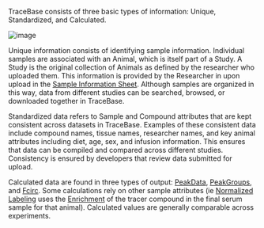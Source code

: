 TraceBase consists of three basic types of information: Unique, Standardized, and Calculated.

![image](https://user-images.githubusercontent.com/34348153/202543023-444340ea-0968-457e-9520-8aa4e5b1871e.png)



Unique information consists of identifying sample information.  Individual samples are associated with an Animal, which is itself part of a Study.  A Study is the original collection of Animals as defined by the researcher who uploaded them.  This information is provided by the Researcher in upon upload in the [Sample Information Sheet](../Upload/Sample%20Information%20Sheet.md).  Although samples are organized in this way, data from different studies can be searched, browsed, or downloaded together in TraceBase.

Standardized data refers to Sample and Compound attributes that are kept consistent across datasets in TraceBase.  Examples of these consistent data include compound names, tissue names, researcher names, and key animal attributes including diet, age, sex, and infusion information.  This ensures that data can be compiled and compared across different studies.  Consistency is ensured by developers that review data submitted for upload.

Calculated data are found in three types of output: [PeakData](../Types%20of%20Data%20Output/PeakData.md), [PeakGroups](../Types%20of%20Data%20Output/PeakGroups.md), and [Fcirc](../Types%20of%20Data%20Output/Fcirc.md).  Some calculations rely on other sample attributes (ie [Normalized Labeling](../Values/Normalized%20Labeling.md) uses the [Enrichment](../Values/Enrichment.md) of the tracer compound in the final serum sample for that animal).  Calculated values are generally comparable across experiments.
